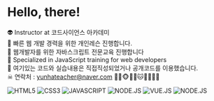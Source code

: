 <h1> Hello, there! </h1>
 
👽 Instructor at 코드사이언스 아카데미 <br>
👻 빠른 웹 개발 경력을 위한 개인레슨 진행합니다.<br>
👾 웹개발자를 위한 자바스크립트 전문교육 진행합니다<br>
🤖 Specialized in JavaScript training for web developers <br>
💩 여기있는 코드와 실습내용은 직접직성되었거나 공개코드를 이용했습니다.<br>
☠ 연락처 : yunhateacher@naver.com
🐱‍👤🐵🐶🐺🐱🦁🐯🦒🦊


![HTML5](https://img.shields.io/badge/-HTML5-F05032?style=for-the-badge&logo=css3&loloColor=ffffff)
![CSS3](https://img.shields.io/badge/-CSS3-F05032?style=for-the-badge&logo=css3&loloColor=0000ff)
![JAVASCRIPT](https://img.shields.io/badge/JAVASCRIPT-green)
![NODE.JS](https://img.shields.io/badge/-NODEJS-F05032?style=for-the-badge&logo=css3&loloColor=0000ff)
![VUE.JS](https://img.shields.io/badge/VUE.JS-yellowgreen)
![NODE.JS](https://img.shields.io/badge/NODE.JS-GIT-orange)
<!--
**lecturewww/lecturewww** is a ✨ _special_ ✨ repository because its `README.md` (this file) appears on your GitHub profile.

Here are some ideas to get you started:

- 🔭 I’m currently working on ...
- 🌱 I’m currently learning ...
- 👯 I’m looking to collaborate on ...
- 🤔 I’m looking for help with ...
- 💬 Ask me about ...
- 📫 How to reach me: ...
- 😄 Pronouns: ...
- ⚡ Fun fact: ...
-->


